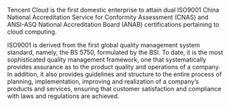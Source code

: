 Tencent Cloud is the first domestic enterprise to attain dual ISO9001 China National Accreditation Service for Conformity Assessment (CNAS) and ANSI-ASQ National Accreditation Board (ANAB) certifications pertaining to cloud computing. 

ISO9001 is derived from the first global quality management system standard, namely, the BS 5750, formulated by the BSI. To date, it is the most sophisticated quality management framework, one that systematically provides assurance as to the product quality and operations of a company. In addition, it also provides guidelines and structure to the entire process of planning, implementation, improving and realization of a company’s products and services, ensuring that customer satisfaction and compliance with laws and regulations are achieved.